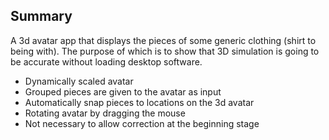 ## Summary

A 3d avatar app that displays the pieces of some generic clothing (shirt to being with). The purpose of which is to show that 3D simulation is going to be accurate without loading desktop software.

- Dynamically scaled avatar
- Grouped pieces are given to the avatar as input
- Automatically snap pieces to locations on the 3d avatar
- Rotating avatar by dragging the mouse
- Not necessary to allow correction at the beginning stage
